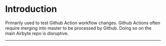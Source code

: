 # Introduction

Primarily used to test Github Action workflow changes. Github Actions often require merging into master to be processed by Github. Doing so on the main Airbyte repo is disruptive.

---
